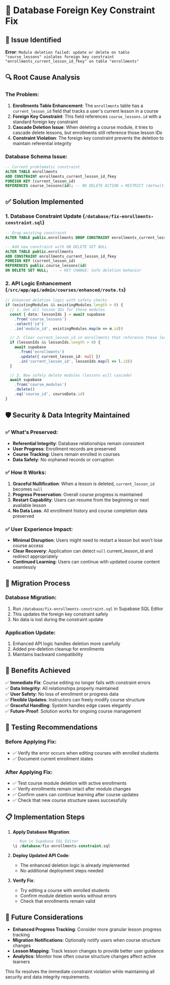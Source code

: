 # 🔧 Database Foreign Key Constraint Fix

## 🚨 **Issue Identified**
**Error**: `Module deletion failed: update or delete on table "course_lessons" violates foreign key constraint "enrollments_current_lesson_id_fkey" on table "enrollments"`

## 🔍 **Root Cause Analysis**

### The Problem:
1. **Enrollments Table Enhancement**: The `enrollments` table has a `current_lesson_id` field that tracks a user's current lesson in a course
2. **Foreign Key Constraint**: This field references `course_lessons.id` with a standard foreign key constraint
3. **Cascade Deletion Issue**: When deleting a course module, it tries to cascade delete lessons, but enrollments still reference those lesson IDs
4. **Constraint Violation**: The foreign key constraint prevents the deletion to maintain referential integrity

### Database Schema Issue:
```sql
-- Current problematic constraint
ALTER TABLE enrollments 
ADD CONSTRAINT enrollments_current_lesson_id_fkey 
FOREIGN KEY (current_lesson_id) 
REFERENCES course_lessons(id); -- NO DELETE ACTION = RESTRICT (default)
```

## ✅ **Solution Implemented**

### 1. **Database Constraint Update** (`/database/fix-enrollments-constraint.sql`)
```sql
-- Drop existing constraint
ALTER TABLE public.enrollments DROP CONSTRAINT enrollments_current_lesson_id_fkey;

-- Add new constraint with ON DELETE SET NULL
ALTER TABLE public.enrollments 
ADD CONSTRAINT enrollments_current_lesson_id_fkey 
FOREIGN KEY (current_lesson_id) 
REFERENCES public.course_lessons(id) 
ON DELETE SET NULL;  -- ← KEY CHANGE: Safe deletion behavior
```

### 2. **API Logic Enhancement** (`/src/app/api/admin/courses/enhanced/route.ts`)
```typescript
// Enhanced deletion logic with safety checks
if (existingModules && existingModules.length > 0) {
  // 1. Get all lesson IDs for these modules
  const { data: lessonIds } = await supabase
    .from('course_lessons')
    .select('id')
    .in('module_id', existingModules.map(m => m.id))

  // 2. Clear current_lesson_id in enrollments that reference these lessons
  if (lessonIds && lessonIds.length > 0) {
    await supabase
      .from('enrollments')
      .update({ current_lesson_id: null })
      .in('current_lesson_id', lessonIds.map(l => l.id))
  }

  // 3. Now safely delete modules (lessons will cascade)
  await supabase
    .from('course_modules')
    .delete()
    .eq('course_id', courseData.id)
}
```

## 🛡️ **Security & Data Integrity Maintained**

### ✅ **What's Preserved:**
- **Referential Integrity**: Database relationships remain consistent
- **User Progress**: Enrollment records are preserved
- **Course Tracking**: Users remain enrolled in courses
- **Data Safety**: No orphaned records or corruption

### ✅ **How It Works:**
1. **Graceful Nullification**: When a lesson is deleted, `current_lesson_id` becomes `null`
2. **Progress Preservation**: Overall course progress is maintained
3. **Restart Capability**: Users can resume from the beginning or next available lesson
4. **No Data Loss**: All enrollment history and course completion data preserved

### ✅ **User Experience Impact:**
- **Minimal Disruption**: Users might need to restart a lesson but won't lose course access
- **Clear Recovery**: Application can detect `null` current_lesson_id and redirect appropriately
- **Continued Learning**: Users can continue with updated course content seamlessly

## 🔄 **Migration Process**

### Database Migration:
1. Run `/database/fix-enrollments-constraint.sql` in Supabase SQL Editor
2. This updates the foreign key constraint safely
3. No data is lost during the constraint update

### Application Update:
1. Enhanced API logic handles deletion more carefully
2. Added pre-deletion cleanup for enrollments
3. Maintains backward compatibility

## 🎯 **Benefits Achieved**

✅ **Immediate Fix**: Course editing no longer fails with constraint errors  
✅ **Data Integrity**: All relationships properly maintained  
✅ **User Safety**: No loss of enrollment or progress data  
✅ **Flexible Updates**: Instructors can freely modify course structure  
✅ **Graceful Handling**: System handles edge cases elegantly  
✅ **Future-Proof**: Solution works for ongoing course management  

## 🧪 **Testing Recommendations**

### Before Applying Fix:
- ✅ Verify the error occurs when editing courses with enrolled students
- ✅ Document current enrollment states

### After Applying Fix:
- ✅ Test course module deletion with active enrollments
- ✅ Verify enrollments remain intact after module changes
- ✅ Confirm users can continue learning after course updates
- ✅ Check that new course structure saves successfully

## 📋 **Implementation Steps**

1. **Apply Database Migration**:
   ```sql
   -- Run in Supabase SQL Editor
   \i /database/fix-enrollments-constraint.sql
   ```

2. **Deploy Updated API Code**:
   - The enhanced deletion logic is already implemented
   - No additional deployment steps needed

3. **Verify Fix**:
   - Try editing a course with enrolled students
   - Confirm module deletion works without errors
   - Check that enrollments remain valid

## 🔮 **Future Considerations**

- **Enhanced Progress Tracking**: Consider more granular lesson progress tracking
- **Migration Notifications**: Optionally notify users when course structure changes
- **Lesson Mapping**: Track lesson changes to provide better user guidance
- **Analytics**: Monitor how often course structure changes affect active learners

This fix resolves the immediate constraint violation while maintaining all security and data integrity requirements.
